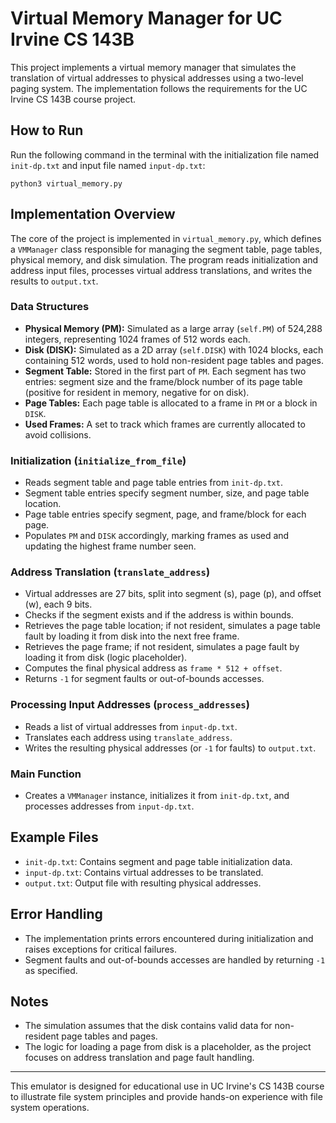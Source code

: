 # Virtual Memory Manager for UC Irvine CS 143B

This project implements a virtual memory manager that simulates the translation of virtual addresses to physical addresses using a two-level paging system. The implementation follows the requirements for the UC Irvine CS 143B course project.

## How to Run

Run the following command in the terminal with the initialization file named `init-dp.txt` and input file named `input-dp.txt`:

```
python3 virtual_memory.py
```

## Implementation Overview

The core of the project is implemented in `virtual_memory.py`, which defines a `VMManager` class responsible for managing the segment table, page tables, physical memory, and disk simulation. The program reads initialization and address input files, processes virtual address translations, and writes the results to `output.txt`.

### Data Structures
- **Physical Memory (PM):** Simulated as a large array (`self.PM`) of 524,288 integers, representing 1024 frames of 512 words each.
- **Disk (DISK):** Simulated as a 2D array (`self.DISK`) with 1024 blocks, each containing 512 words, used to hold non-resident page tables and pages.
- **Segment Table:** Stored in the first part of `PM`. Each segment has two entries: segment size and the frame/block number of its page table (positive for resident in memory, negative for on disk).
- **Page Tables:** Each page table is allocated to a frame in `PM` or a block in `DISK`.
- **Used Frames:** A set to track which frames are currently allocated to avoid collisions.

### Initialization (`initialize_from_file`)
- Reads segment table and page table entries from `init-dp.txt`.
- Segment table entries specify segment number, size, and page table location.
- Page table entries specify segment, page, and frame/block for each page.
- Populates `PM` and `DISK` accordingly, marking frames as used and updating the highest frame number seen.

### Address Translation (`translate_address`)
- Virtual addresses are 27 bits, split into segment (s), page (p), and offset (w), each 9 bits.
- Checks if the segment exists and if the address is within bounds.
- Retrieves the page table location; if not resident, simulates a page table fault by loading it from disk into the next free frame.
- Retrieves the page frame; if not resident, simulates a page fault by loading it from disk (logic placeholder).
- Computes the final physical address as `frame * 512 + offset`.
- Returns `-1` for segment faults or out-of-bounds accesses.

### Processing Input Addresses (`process_addresses`)
- Reads a list of virtual addresses from `input-dp.txt`.
- Translates each address using `translate_address`.
- Writes the resulting physical addresses (or `-1` for faults) to `output.txt`.

### Main Function
- Creates a `VMManager` instance, initializes it from `init-dp.txt`, and processes addresses from `input-dp.txt`.

## Example Files
- `init-dp.txt`: Contains segment and page table initialization data.
- `input-dp.txt`: Contains virtual addresses to be translated.
- `output.txt`: Output file with resulting physical addresses.

## Error Handling
- The implementation prints errors encountered during initialization and raises exceptions for critical failures.
- Segment faults and out-of-bounds accesses are handled by returning `-1` as specified.

## Notes
- The simulation assumes that the disk contains valid data for non-resident page tables and pages.
- The logic for loading a page from disk is a placeholder, as the project focuses on address translation and page fault handling.


---
This emulator is designed for educational use in UC Irvine's CS 143B course to illustrate file system principles and provide hands-on experience with file system operations.
